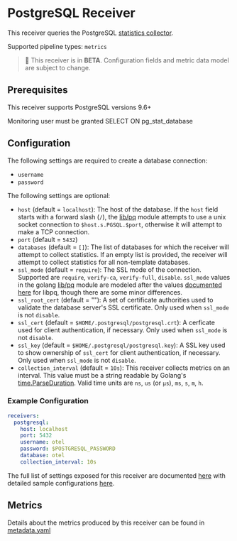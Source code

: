 # PostgreSQL Receiver

This receiver queries the PostgreSQL [statistics collector](https://www.postgresql.org/docs/9.6/monitoring-stats.html).

Supported pipeline types: `metrics`

> :construction: This receiver is in **BETA**. Configuration fields and metric data model are subject to change.

## Prerequisites

This receiver supports PostgreSQL versions 9.6+

Monitoring user must be granted SELECT ON pg_stat_database

## Configuration

The following settings are required to create a database connection:
- `username`
- `password`

The following settings are optional:
- `host` (default = `localhost`): The host of the database. If the `host` field starts with a forward slash (`/`), the [lib/pq](https://github.com/lib/pq) module attempts to use a unix socket connection to `$host.s.PGSQL.$port`, otherwise it will attempt to make a TCP connection.
- `port` (default = `5432`)
- `databases` (default = `[]`): The list of databases for which the receiver will attempt to collect statistics. If an empty list is provided, the receiver will attempt to collect statistics for all non-template databases.
- `ssl_mode` (default = `require`): The SSL mode of the connection. Supported are `require`, `verify-ca`, `verify-full`, `disable`. `ssl_mode` values in the golang [lib/pq](https://github.com/lib/pq) module are modeled after the values [documented here](https://www.postgresql.org/docs/9.6/libpq-ssl.html) for libpq, though there are some minor differences.
- `ssl_root_cert` (default = ""): A set of certificate authorities used to validate the database server's SSL certificate. Only used when `ssl_mode` is not `disable`.
- `ssl_cert` (default = `$HOME/.postgresql/postgresql.crt`): A cerficate used for client authentication, if necessary. Only used when `ssl_mode` is not `disable`.
- `ssl_key` (default = `$HOME/.postgresql/postgresql.key`): A SSL key used to show ownership of `ssl_cert` for client authentication, if necessary. Only used when `ssl_mode` is not `disable`.
- `collection_interval` (default = `10s`): This receiver collects metrics on an interval. This value must be a string readable by Golang's [time.ParseDuration](https://pkg.go.dev/time#ParseDuration). Valid time units are `ns`, `us` (or `µs`), `ms`, `s`, `m`, `h`.

### Example Configuration

```yaml
receivers:
  postgresql:
    host: localhost
    port: 5432
    username: otel
    password: $POSTGRESQL_PASSWORD
    database: otel
    collection_interval: 10s
```

The full list of settings exposed for this receiver are documented [here](./config.go) with detailed sample configurations [here](./testdata/config.yaml).

## Metrics

Details about the metrics produced by this receiver can be found in [metadata.yaml](./metadata.yaml)
